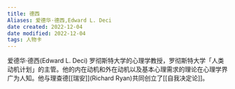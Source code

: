 ```yaml
---
title: 德西
Aliases: 爱德华·德西,Edward L. Deci
date created: 2022-12-04
date modified: 2022-12-04
tags: 人物卡
---
```


爱德华·德西(Edward L. Deci)
罗彻斯特大学的心理学教授，罗彻斯特大学「人类动机计划」的主管。他的内在动机和外在动机以及基本心理需求的理论在心理学界广为人知。他与理查德[[瑞安]](Richard Ryan)共同创立了[[自我决定论]]。